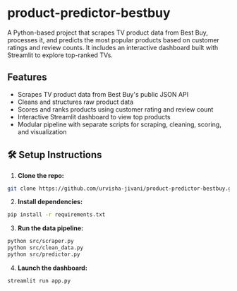 # product-predictor-bestbuy
A Python-based project that scrapes TV product data from Best Buy, processes it, and predicts the most popular products based on customer ratings and review counts. It includes an interactive dashboard built with Streamlit to explore top-ranked TVs.

## Features
- Scrapes TV product data from Best Buy's public JSON API
- Cleans and structures raw product data
- Scores and ranks products using customer rating and review count
- Interactive Streamlit dashboard to view top products
- Modular pipeline with separate scripts for scraping, cleaning, scoring, and visualization


## 🛠️ Setup Instructions

1. **Clone the repo:**

```bash
git clone https://github.com/urvisha-jivani/product-predictor-bestbuy.git
```

2. **Install dependencies:**

```bash
pip install -r requirements.txt
```

3. **Run the data pipeline:**

```bash
python src/scraper.py
python src/clean_data.py
python src/predictor.py
```

4. **Launch the dashboard:**

```bash
streamlit run app.py
```

